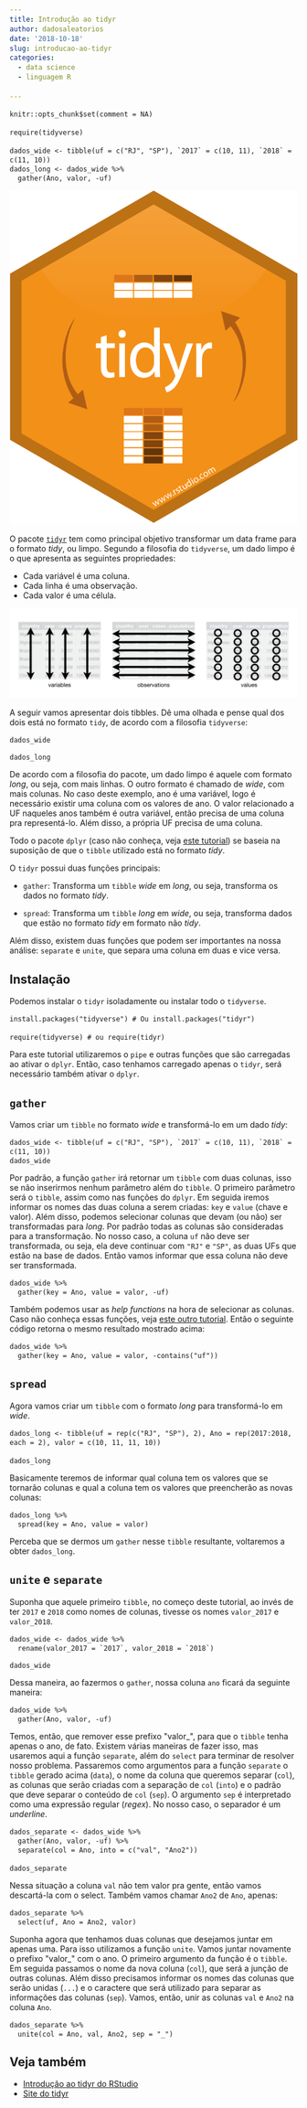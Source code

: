 ```yaml
---
title: Introdução ao tidyr
author: dadosaleatorios
date: '2018-10-18'
slug: introducao-ao-tidyr
categories:
  - data science
  - linguagem R

---
```


```{r echo = F, message = F, warning = F}
knitr::opts_chunk$set(comment = NA)

require(tidyverse)

dados_wide <- tibble(uf = c("RJ", "SP"), `2017` = c(10, 11), `2018` = c(11, 10))
dados_long <- dados_wide %>% 
  gather(Ano, valor, -uf)
```

![](./tidyr.png)

O pacote [`tidyr`](https://tidyr.tidyverse.org/) tem como principal objetivo transformar um data frame para o formato *tidy*, ou limpo. Segundo a filosofia do `tidyverse`, um dado limpo é o que apresenta as seguintes propriedades:

- Cada variável é uma coluna.
- Cada linha é uma observação.
- Cada valor é uma célula.

![Ilustração de dados no formato *tidy*](./tidy_data.png)

A seguir vamos apresentar dois tibbles. Dê uma olhada e pense qual dos dois está no formato `tidy`, de acordo com a filosofia `tidyverse`:

```{r echo = F}
dados_wide
```

```{r echo = F}
dados_long
```

De acordo com a filosofia do pacote, um dado limpo é aquele com formato *long*, ou seja, com mais linhas. O outro formato é chamado de *wide*, com mais colunas. No caso deste exemplo, ano é uma variável, logo é necessário existir uma coluna com os valores de ano. O valor relacionado a UF naqueles anos também é outra variável, então precisa de uma coluna pra representá-lo. Além disso, a própria UF precisa de uma coluna.

Todo o pacote `dplyr` (caso não conheça, veja [este tutorial](http://shiny.dtmsp.com.br:3838/Tutoriais/Intro_dplyr.html)) se baseia na suposição de que o `tibble` utilizado está no formato *tidy*.

O `tidyr` possui duas funções principais:

- `gather`: Transforma um `tibble` *wide* em *long*, ou seja, transforma os dados no formato *tidy*.

- `spread`: Transforma um `tibble` *long* em *wide*, ou seja, transforma dados que estão no formato *tidy* em formato não *tidy*.

Além disso, existem duas funções que podem ser importantes na nossa análise: `separate` e `unite`, que separa uma coluna em duas e vice versa.

## Instalação

Podemos instalar o `tidyr` isoladamente ou instalar todo o `tidyverse`.

```{r eval = F}
install.packages("tidyverse") # Ou install.packages("tidyr")

require(tidyverse) # ou require(tidyr)
```

Para este tutorial utilizaremos o `pipe` e outras funções que são carregadas ao ativar o `dplyr`. Então, caso tenhamos carregado apenas o `tidyr`, será necessário também ativar o `dplyr`.

## `gather`

Vamos criar um `tibble` no formato *wide* e transformá-lo em um dado *tidy*:

```{r}
dados_wide <- tibble(uf = c("RJ", "SP"), `2017` = c(10, 11), `2018` = c(11, 10))
dados_wide
```

Por padrão, a função `gather` irá retornar um `tibble` com duas colunas, isso se não inserirmos nenhum parâmetro além do `tibble`. O primeiro parâmetro será o `tibble`, assim como nas funções do `dplyr`. Em seguida iremos informar os nomes das duas coluna a serem criadas: `key` e `value` (chave e valor). Além disso, podemos selecionar colunas que devam (ou não) ser transformadas para *long*. Por padrão todas as colunas são consideradas para a transformação. No nosso caso, a coluna `uf` não deve ser transformada, ou seja, ela deve continuar com `"RJ"` e `"SP"`, as duas UFs que estão na base de dados. Então vamos informar que essa coluna não deve ser transformada.

```{r}
dados_wide %>% 
  gather(key = Ano, value = valor, -uf)
```

Também podemos usar as *help functions* na hora de selecionar as colunas. Caso não conheça essas funções, veja [este outro tutorial](http://shiny.dtmsp.com.br:3838/Tutoriais/Help_functions.html). Então o seguinte código retorna o mesmo resultado mostrado acima:

```{r eval = F}
dados_wide %>% 
  gather(key = Ano, value = valor, -contains("uf"))
```

## `spread`

Agora vamos criar um `tibble` com o formato *long* para transformá-lo em *wide*.

```{r}
dados_long <- tibble(uf = rep(c("RJ", "SP"), 2), Ano = rep(2017:2018, each = 2), valor = c(10, 11, 11, 10))

dados_long
```

Basicamente teremos de informar qual coluna tem os valores que se tornarão colunas e qual a coluna tem os valores que preencherão as novas colunas:

```{r}
dados_long %>% 
  spread(key = Ano, value = valor)
```

Perceba que se dermos um `gather` nesse `tibble` resultante, voltaremos a obter `dados_long`.

## `unite` e `separate`

Suponha que aquele primeiro `tibble`, no começo deste tutorial, ao invés de ter ``2017`` e ``2018`` como nomes de colunas, tivesse os nomes `valor_2017` e `valor_2018`. 

```{r echo = F}
dados_wide <- dados_wide %>% 
  rename(valor_2017 = `2017`, valor_2018 = `2018`)
```

```{r}
dados_wide
```

Dessa maneira, ao fazermos o `gather`, nossa coluna `ano` ficará da seguinte maneira:

```{r}
dados_wide %>% 
  gather(Ano, valor, -uf)
```

Temos, então, que remover esse prefixo "valor_", para que o `tibble` tenha apenas o ano, de fato. Existem várias maneiras de fazer isso, mas usaremos aqui a função `separate`, além do `select` para terminar de resolver nosso problema. Passaremos como argumentos para a função `separate` o `tibble` gerado acima (`data`), o nome da coluna que queremos separar (`col`), as colunas que serão criadas com a separação de `col` (`into`) e o padrão que deve separar o conteúdo de `col` (`sep`). O argumento `sep` é interpretado como uma expressão regular (*regex*). No nosso caso, o separador é um *underline*.

```{r}
dados_separate <- dados_wide %>% 
  gather(Ano, valor, -uf) %>% 
  separate(col = Ano, into = c("val", "Ano2"))

dados_separate
```

Nessa situação a coluna `val` não tem valor pra gente, então vamos descartá-la com o select. Também vamos chamar `Ano2` de `Ano`, apenas:

```{r}
dados_separate %>% 
  select(uf, Ano = Ano2, valor)
```

Suponha agora que tenhamos duas colunas que desejamos juntar em apenas uma. Para isso utilizamos a função `unite`. Vamos juntar novamente o prefixo "valor_" com o ano. O primeiro argumento da função é o `tibble`. Em seguida passamos o nome da nova coluna (`col`), que será a junção de outras colunas. Além disso precisamos informar os nomes das colunas que serão unidas (`...`) e o caractere que será utilizado para separar as informações das colunas (`sep`). Vamos, então, unir as colunas `val` e `Ano2` na coluna `Ano`.

```{r}
dados_separate %>% 
  unite(col = Ano, val, Ano2, sep = "_")
```


## Veja também

- [Introdução ao tidyr do RStudio](https://blog.rstudio.com/2014/07/22/introducing-tidyr/)
- [Site do tidyr](https://tidyr.tidyverse.org/)
